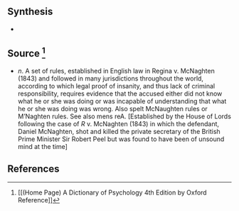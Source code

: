 ## Synthesis
- 
## Source [^1]
- $n$. A set of rules, established in English law in Regina v. McNaghten (1843) and followed in many jurisdictions throughout the world, according to which legal proof of insanity, and thus lack of criminal responsibility, requires evidence that the accused either did not know what he or she was doing or was incapable of understanding that what he or she was doing was wrong. Also spelt McNaughten rules or M’Naghten rules. See also mens reA. \[Established by the House of Lords following the case of $R$ v. McNaghten (1843) in which the defendant, Daniel McNaghten, shot and killed the private secretary of the British Prime Minister Sir Robert Peel but was found to have been of unsound mind at the time]
## References

[^1]: [[(Home Page) A Dictionary of Psychology 4th Edition by Oxford Reference]]